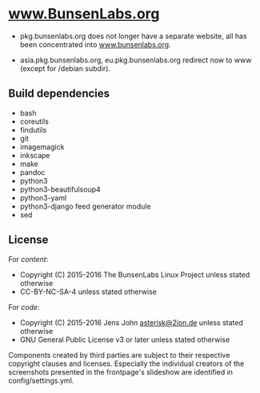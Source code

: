 # www.BunsenLabs.org

* pkg.bunsenlabs.org does not longer have a separate website, all has
  been concentrated into www.bunsenlabs.org.

* asia.pkg.bunsenlabs.org, eu.pkg.bunsenlabs.org redirect now to www
  (except for /debian subdir).

## Build dependencies

* bash
* coreutils
* findutils
* git
* imagemagick
* inkscape
* make
* pandoc
* python3
* python3-beautifulsoup4
* python3-yaml
* python3-django feed generator module
* sed

## License

For *content*:

* Copyright (C) 2015-2016 The BunsenLabs Linux Project unless stated otherwise
* CC-BY-NC-SA-4 unless stated otherwise

For *code*:

* Copyright (C) 2015-2016 Jens John <asterisk@2ion.de> unless stated otherwise
* GNU General Public License v3 or later unless stated otherwise

Components created by third parties are subject to their respective
copyright clauses and licenses. Especially the individual creators of
the screenshots presented in the frontpage's slideshow are identified in
config/settings.yml.

